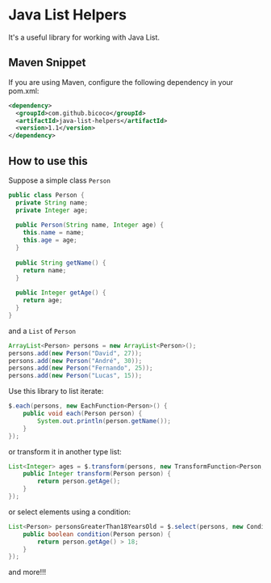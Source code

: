 # Java List Helpers

It's a useful library for working with Java List.

## Maven Snippet

If you are using Maven, configure the following dependency in your pom.xml:

```xml
<dependency>
  <groupId>com.github.bicoco</groupId>
  <artifactId>java-list-helpers</artifactId>
  <version>1.1</version>
</dependency>
```

## How to use this

Suppose a simple class `Person`

```java
public class Person {
  private String name;
  private Integer age;
  
  public Person(String name, Integer age) {
    this.name = name;
    this.age = age;
  }
  
  public String getName() {
    return name;
  }
  
  public Integer getAge() {
    return age;
  }
}
```
and a `List` of `Person`


```java
ArrayList<Person> persons = new ArrayList<Person>();
persons.add(new Person("David", 27));
persons.add(new Person("André", 30));
persons.add(new Person("Fernando", 25));
persons.add(new Person("Lucas", 15));
```

Use this library to list iterate:

```java
$.each(persons, new EachFunction<Person>() {
    public void each(Person person) {
        System.out.println(person.getName());
    }
});
```

or transform it in another type list:

```java
List<Integer> ages = $.transform(persons, new TransformFunction<Person,Integer>() {
    public Integer transform(Person person) {
        return person.getAge();
    }
});
```

or select elements using a condition:

```java
List<Person> personsGreaterThan18YearsOld = $.select(persons, new ConditionFunction<Person>() {
    public boolean condition(Person person) {
        return person.getAge() > 18;
    }
});
```

and more!!!
